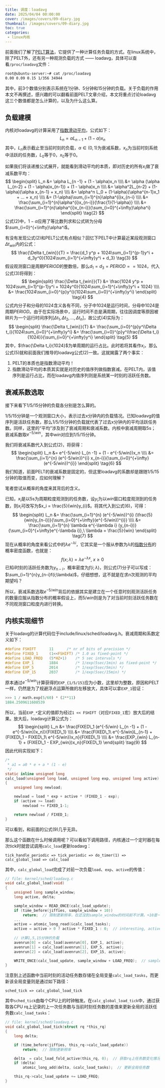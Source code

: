 ```yaml
---
title: 调度：loadavg
date: 2025/04/04 00:00:00
cover: /images/covers/09-diary.jpg
thumbnail: /images/covers/09-diary.jpg
toc: true
categories: 
 - linux内核
---
```


前面我们了解了[PELT算法](/linux%E5%86%85%E6%A0%B8-%E8%B0%83%E5%BA%A6%EF%BC%9APELT%E7%AE%97%E6%B3%95/)，它提供了一种计算任务负载的方式。在linux系统中，除了PELT外，还有另一种观测负载的方式 —— loadavg，具体可以查看`/proc/loadavg`文件：

```bash
root@ubuntu-server:~# cat /proc/loadavg 
0.00 0.09 0.15 1/356 34944
```

其中，前3个数值分别表示系统在1分钟、5分钟和15分钟的负载。关于负载的作用本文不再撰述，感兴趣的可以翻看前面PELT文章介绍，本文将重点讨论loadavg这三个数值都是怎么计算的，以及为什么这么算。

<!-- more -->

## 负载建模

内核对loadavg的计算采用了[指数滑动平均](https://zh.wikipedia.org/wiki/%E7%A7%BB%E5%8B%95%E5%B9%B3%E5%9D%87#%E6%8C%87%E6%95%B8%E7%A7%BB%E5%8B%95%E5%B9%B3%E5%9D%87)，公式如下：
$$
L_n = \alpha L_{n -1} + (1 - \alpha)x_n  \tag{1}
$$
其中，$L_n$表示截止至当前时刻的负载，$\alpha \in (0, 1)$为衰减系数，$x_n$为当前时刻系统中活跃的任务数，$L_0$等于0，$x_0$等于0。

如果我们将该递推公式展开，就能看到滑动平均的本质，即对历史的所有${x_i}$做了衰减系数平均：
$$
\begin{split}
L_n &= \alpha L_{n -1} + (1 - \alpha)x_n \\\\
&= \alpha (\alpha L_{n-2} + (1 - \alpha)x_{n-1}) + (1 - \alpha)x_n \\\\
&= \alpha^2L_{n-2} + (1-\alpha)(\alpha x_{n-1} + x_n) \\\\
&= \alpha^n L_0 + (1-\alpha)(\alpha^{n-1}x_1 + ... + x_n) \\\\
&= (1-\alpha)\sum_{i=1}^{n}\alpha^{i}x_{n-i} \\\\
&= \frac{\sum_{i=1}^{n}\alpha^{i}x_{n-i}}{\frac{1}{1-\alpha}} \\\\
&= \frac{\sum_{i=1}^{n}\alpha^{i}x_{n-i}}{\sum_{i=0}^{+\infty}\alpha^i}
\end{split} \tag{2}
$$
公式(2)中，$1-\alpha$应用了等比数列求和公式转为分母$\sum_{i=0}^{+\infty}\alpha^i$。

有没有发现公式(2)和PELT公式有点相似？回忆下PELT中计算最近某段观测窗口$\Delta t_{win}$内的公式：
$$
\frac{\Delta t_{win}}{T} 
= \frac{d_1 y^p + 1024\sum_{i=1}^{p-1}y^i + d_3y^0}{1024\sum_{i=1}^{+\infty}y^i + d_3}  \tag{3}
$$
假设观测窗口是周期$PERIOD$的整数倍，那么$d_1 = d_3 = PERIOD == 1024$，代入公式(3)将得到：
$$
\begin{split}
\frac{\Delta t_{win}}{T}
&= \frac{1024 y^p + 1024\sum_{i=1}^{p-1}y^i + 1024y^0}{1024\sum_{i=1}^{+\infty}y^i + 1024} \\\\
&= \frac{1024\sum_{i=0}^{p}y^i}{1024\sum_{i=0}^{+\infty}y^i}
\end{split}  \tag{4}
$$
公式内分子和分母的1024含义各有不同，分子中1024是运行时间，分母中1024是周期$PERIOD$。由于在实际场景中，运行时间不总是满周期，往往因调度等原因被碎片为一个运行时间序列$[\Delta t_1, \Delta t_2, ..., \Delta t_n]$，故公式(4)实际为：
$$
\begin{split}
\frac{\Delta t_{win}}{T}
&= \frac{\sum_{i=0}^{p}y^i\Delta t_i}{1024\sum_{i=0}^{+\infty}y^i}
&= \frac{\sum_{i=0}^{p}y^i\frac{\Delta t_i}{1024}}{\sum_{i=0}^{+\infty}y^i}
\end{split}  \tag{5}
$$
其中，$\frac{\Delta t_i}{1024}$为单周期的运行占比。此时若将其看作$x_i$，那么公式(5)就和前面我们推导的loadavg公式(2)一致。这就揭露了两个事实：

1. PELT的本质也是指数滑动平均！
2. 指数滑动平均的本质其实就是对历史的值序列做指数衰减。在PELT内，该值序列是运行占比，而在loadavg内值序列则是系统某一时刻的活跃任务数。

## 衰减系数选取

接下来看下1/5/15分钟的负载各分别是怎么算的。

1/5/15分钟是一个观测窗口大小，表示过去x分钟内的负载情况。已知loadavg的值序列是活跃任务数，那么1/5/15分钟的负载就代表了过去x分钟内的平均活跃任务数。同样，这里的“平均”涉及到了衰减周期和衰减系数。内核中衰减周期取5s；衰减系数取$e^{-5/win}$，其中$win$对应到1/5/15分钟。

我们将衰减系数代入到公式(2)，将获得：
$$
\begin{split}
L_n &= e^{-5/win} L_{n -1} + (1 - e^{-5/win})x_n \\\\
&= \frac{\sum_{i=1}^{n} (e^{-5/win})^{i} x_{n-i}}{\sum_{i=0}^{+\infty}(e^{-5/win})^{i}}
\end{split}  \tag{6}
$$
我们知道，前面PELT的衰减系数是固定的，但这里loadavg的系数却是跟随1/5/15分钟的取值而变，应如何理解？

笔者尝试从概率的角度来其背后的含义。

已知，$x_i$是以5s为周期粒度观测到的任务数，设$y_i$为以$win$窗口粒度观测到的任务数，则$x_i$可改写为$x_i = \frac{5}{win}y_{i}$。将其代入到公式(6)，可得：
$$
\begin{split}
L_n &= \frac{\sum_{i=1}^{n} (e^{-5/win})^{i} (\frac{5}{win}y_{n-i})}{\sum_{i=0}^{+\infty}(e^{-5/win})^{i}} \\\\
&= \frac{\sum_{i=1}^{n} \lambda e^{-\lambda i} (y_{n-i})}{\sum_{i=0}^{+\infty}e^{-\lambda i}},\ \lambda = \frac{5}{win}
\end{split}  \tag{7}
$$
现在从概率的角度来看公式中的$\lambda e^{-\lambda i}$，它其实是一个服从参数为$\lambda$的[指数分布](https://zh.wikipedia.org/wiki/%E6%8C%87%E6%95%B0%E5%88%86%E5%B8%83)的概率密度函数，也就是：
$$
f(x;\lambda) = \lambda e^{-\lambda x}, \ x \ge 0 \tag{8}
$$
已知$i$时刻的活跃任务数为$y_{n-i}$，概率密度为$f(i;\lambda)$，则公式(7)分子可以写成：$\sum_{i=1}^{n}y_{n-i}f(i;\lambda)$，仔细想想，这不就是在求$n$次观测的平均期望吗？

所以，衰减系数选取$e^{-5/win}$背后的依据其实是建立在一个任意时刻观测活跃任务的数量应服从指数分布的概率假设上，而$5/win$则是为了对当前时刻活跃任务数在不同观测窗口粒度内进行转换。

## 内核实现细节

关于loadavg的计算代码位于include/linux/sched/loadavg.h。衰减周期和系数定义如下：

```c
#define FSHIFT		11		/* nr of bits of precision */
#define FIXED_1		(1<<FSHIFT)	/* 1.0 as fixed-point */
#define LOAD_FREQ	(5*HZ+1)	/* 5 sec intervals */
#define EXP_1		1884		/* 1/exp(5sec/1min) as fixed-point */
#define EXP_5		2014		/* 1/exp(5sec/5min) */
#define EXP_15		2037		/* 1/exp(5sec/15min) */
```

原本通过$e^{-5/win}$计算获得的`EXP_{1/5/15}`应为小数，这里却为整数，原因和PELT一样，仍然是为了规避浮点运算所做的左移放大，具体可以拿`EXP_1`验证：

```python
>>> 1 / math.exp(5/60) * (2**11)
1884.2509611608539
```

所以，当前`EXP_*`定义的值即为经过`1 << FSHIFT`（对应`FIXED_1`宏）放大后的结果。放大后，loadavg计算公式为：
$$
\begin{split}
L_n &= \frac{FIXED\_1 (e^{-5/win} L_{n -1} + (1 - e^{-5/win})x_n)}{FIXED\_1} \\\\
&= \frac{FIXED\_1\ e^{-5/win}L_{n-1} + (FIXED\_1 - FIXED\_1\ e^{-5/win})x_n}{FIXED\_1} \\\\
&= \frac{EXP_{win} L_{n-1} + (FIXED\_1 - EXP_{win})x_n}{FIXED\_1}
\end{split} \tag{9}
$$
因此代码实现如下：

```c
/*
 * a1 = a0 * e + a * (1 - e)
 */
static inline unsigned long
calc_load(unsigned long load, unsigned long exp, unsigned long active)
{
	unsigned long newload;

	newload = load * exp + active * (FIXED_1 - exp);
	if (active >= load)
		newload += FIXED_1-1;

	return newload / FIXED_1;
}
```
可以看到，和前面的公式(9)几乎无异。

那么这个函数在什么时候调用呢？可以看如下调用路径，内核通过一个定时器在每次tick时就尝试调用`calc_load`更新loadavg：

`tick_handle_periodic => tick_periodic => do_timer(1) => calc_global_load => calc_load`

其中，`calc_global_load`完成了对前一次负载`load`、`exp`、`active`的传值：

```c
// file: kernel/sched/loadavg.c
void calc_global_load(void)
{
	unsigned long sample_window;
	long active, delta;

	sample_window = READ_ONCE(calc_load_update);
	if (time_before(jiffies, sample_window + 10))
		return;  // 限制更新频率，在还没到sample_window的时间前不计算。+10是一个经验值，确保CPU已经更新了calc_load_tasks
    ...
	active = atomic_long_read(&calc_load_tasks);
	active = active > 0 ? active * FIXED_1 : 0;  // interesting, active也做了放大。是担心任务数值太小导致最终load变化不明显？
	
    // 计算1,5,15分钟的负载
	avenrun[0] = calc_load(avenrun[0], EXP_1, active);
	avenrun[1] = calc_load(avenrun[1], EXP_5, active);
	avenrun[2] = calc_load(avenrun[2], EXP_15, active);

	WRITE_ONCE(calc_load_update, sample_window + LOAD_FREQ);  // sample_window往后LOAD_FREQ递增，表示在LOAD_FREQ后再进行计算
}
```

注意到上述函数中当前时刻的活动任务数存储在全局变量`calc_load_tasks`，而更新该全局变量则是通过如下路径：

`sched_tick => calc_global_load_tick`

其中`sched_tick`由每个CPU上的时钟触发。在`calc_global_load_tick`中，通过获取各CPU rq上记录的上一次任务数与当前时刻任务数的差值来更新全局的活跃任务数`calc_load_tasks`：

```c
// file: kernel/sched/loadavg.c
void calc_global_load_tick(struct rq *this_rq)
{
	long delta;

	if (time_before(jiffies, this_rq->calc_load_update))
		return;  // 限制更新频率

	delta  = calc_load_fold_active(this_rq, 0);  // 获取rq上任务数变化情况
	if (delta)
		atomic_long_add(delta, &calc_load_tasks);  // 更新全局任务数

	this_rq->calc_load_update += LOAD_FREQ;
}
```
